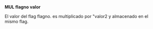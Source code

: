 **MUL flagno valor**

El valor del flag flagno. es multiplicado por "valor2 y almacenado en el mismo flag.